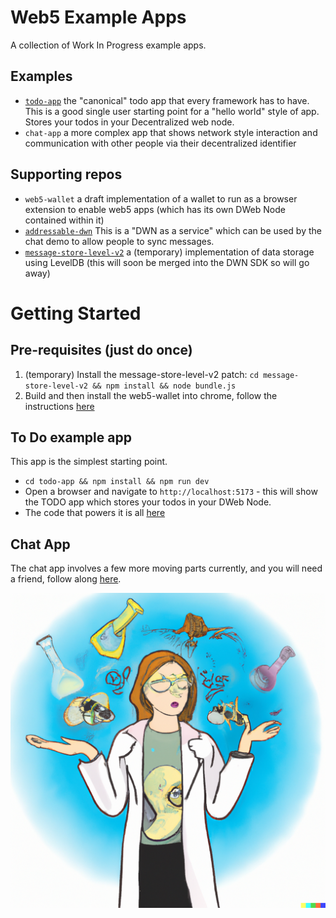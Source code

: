 # Web5 Example Apps

A collection of Work In Progress example apps.

## Examples

* [`todo-app`](./todo-app) the "canonical" todo app that every framework has to have. This is a good single user starting point for a "hello world" style of app. Stores your todos in your Decentralized web node. 
* `chat-app` a more complex app that shows network style interaction and communication with other people via their decentralized identifier

## Supporting repos

* `web5-wallet` a draft implementation of a wallet to run as a browser extension to enable web5 apps (which has its own DWeb Node contained within it)
* [`addressable-dwn`](./addressable-dwn) This is a "DWN as a service" which can be used by the chat demo to allow people to sync messages.
* [`message-store-level-v2`](./message-store-level-v2) a (temporary) implementation of data storage using LevelDB (this will soon be merged into the DWN SDK so will go away)
 
# Getting Started

## Pre-requisites (just do once)

1. (temporary) Install the message-store-level-v2 patch: `cd message-store-level-v2 && npm install && node bundle.js`
2. Build and then install the web5-wallet into chrome, follow the instructions [here](./web5-wallet/README.md)

## To Do example app

This app is the simplest starting point.

* `cd todo-app && npm install && npm run dev`
* Open a browser and navigate to `http://localhost:5173` - this will show the TODO app which stores your todos in your DWeb Node.
* The code that powers it is all [here](./todo-app/src/App.vue)


## Chat App

The chat app involves a few more moving parts currently, and you will need a friend, follow along [here](./chat-app/README.md).


![./labs.png](./labs.png)
